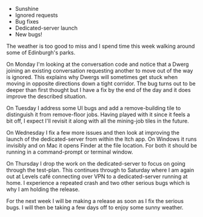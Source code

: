 ﻿---
author: jock
---
-   Sunshine
-   Ignored requests
-   Bug fixes
-   Dedicated-server launch
-   New bugs!

The weather is too good to miss and I spend time this week walking around some of Edinburgh's parks.

On Monday I'm looking at the conversation code and notice that a Dwerg joining an existing conversation requesting another to move out of the way is ignored. This explains why Dwergs will sometimes get stuck when moving in opposite directions down a tight corridor. The bug turns out to be deeper than first thought but I have a fix by the end of the day and it does improve the described situation.

On Tuesday I address some UI bugs and add a remove-building tile to distinguish it from remove-floor jobs. Having played with it since it feels a bit off, I expect I'll revisit it along with all the mining-job tiles in the future.

On Wednesday I fix a few more issues and then look at improving the launch of the dedicated-server from within the Itch app. On Windows it runs invisibly and on Mac it opens Finder at the file location. For both it should be running in a command-prompt or terminal window.

On Thursday I drop the work on the dedicated-server to focus on going through the test-plan. This continues through to Saturday where I am again out at Levels café connecting over VPN to a dedicated-server running at home. I experience a repeated crash and two other serious bugs which is why I am holding the release.

For the next week I will be making a release as soon as I fix the serious bugs. I will then be taking a few days off to enjoy some sunny weather.
